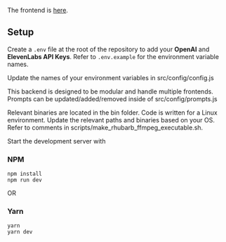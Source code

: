 The frontend is [here](https://github.com/ForbiddenForge/3d-ai-assistant-frontend).

## Setup

Create a `.env` file at the root of the repository to add your **OpenAI** and **ElevenLabs API Keys**. Refer to `.env.example` for the environment variable names.

Update the names of your environment variables in src/config/config.js

This backend is designed to be modular and handle multiple frontends. Prompts can be updated/added/removed inside of src/config/prompts.js

Relevant binaries are located in the bin folder. Code is written for a Linux environment. Update the relevant paths and binaries based on your OS. Refer to comments in scripts/make_rhubarb_ffmpeg_executable.sh. 

Start the development server with

### NPM

```
npm install
npm run dev
```

OR

### Yarn

```
yarn
yarn dev
```
